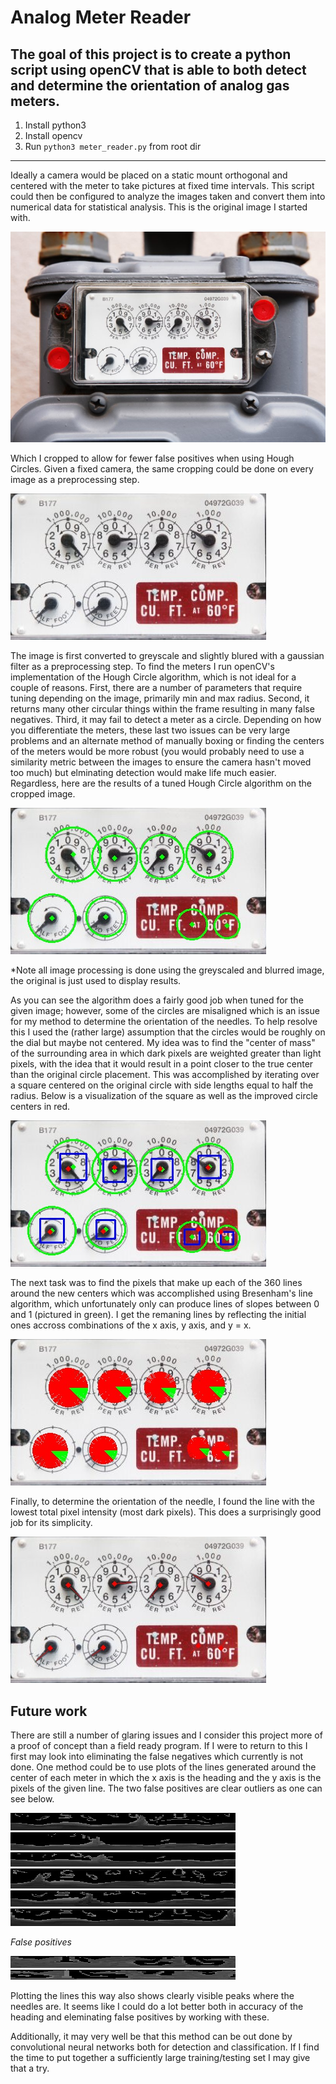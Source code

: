 # Analog Meter Reader

The goal of this project is to create a python script using openCV that is able to both detect and determine the orientation of analog gas meters.
 ---
 1. Install python3
 2. Install opencv
 2. Run `python3 meter_reader.py` from root dir
 ---
 
 Ideally a camera would be placed on a static mount orthogonal and centered with the meter to take pictures at fixed time intervals. This script could then be configured to analyze the images taken and convert them into numerical data for statistical analysis. This is the original image I started with.
 
![original meter image](readme-images/meter.jpg)
 
 Which I cropped to allow for fewer false positives when using Hough Circles. Given a fixed camera, the same cropping could be done on every image as a preprocessing step.
 
 ![original meter image](meter_cropped.jpeg)
 
 The image is first converted to greyscale and slightly blured with a gaussian filter as a preprocessing step. To find the meters I run openCV's implementation of the Hough Circle algorithm, which is not ideal for a couple of reasons. First, there are a number of parameters that require tuning depending on the image, primarily min and max radius. Second, it returns many other circular things within the frame resulting in many false negatives. Third, it may fail to detect a meter as a circle. Depending on how you differentiate the meters, these last two issues can be very large problems and an alternate method of manually boxing or finding the centers of the meters would be more robust (you would probably need to use a similarity metric between the images to ensure the camera hasn't moved too much) but elminating detection would make life much easier. Regardless, here are the results of a tuned Hough Circle algorithm on the cropped image. 
 
 ![original meter image](readme-images/houghCircles.jpg)
 
 *Note all image processing is done using the greyscaled and blurred image, the original is just used to display results. 
 
 As you can see the algorithm does a fairly good job when tuned for the given image; however, some of the circles are misaligned which is an issue for my method to determine the orientation of the needles. To help resolve this I used the (rather large) assumption that the circles would be roughly on the dial but maybe not centered. My idea was to find the "center of mass" of the surrounding area in which dark pixels are weighted greater than light pixels, with the idea that it would result in a point closer to the true center than the original circle placement. This was accomplished by iterating over a square centered on the original circle with side lengths equal to half the radius. Below is a visualization of the square as well as the improved circle centers in red.
 
  ![original meter image](readme-images/com.jpg)
  
  The next task was to find the pixels that make up each of the 360 lines around the new centers which was accomplished using Bresenham's line algorithm, which unfortunately only can produce lines of slopes between 0 and 1 (pictured in green). I get the remaning lines by reflecting the initial ones accross combinations of the x axis, y axis, and y = x.
  
  ![original meter image](readme-images/lines.jpg)
  
  Finally, to determine the orientation of the needle, I found the line with the lowest total pixel intensity (most dark pixels). This does a surprisingly good job for its simplicity.
  
  ![original meter image](readme-images/best_line.jpg)
  
  ## Future work
  
  There are still a number of glaring issues and I consider this project more of a proof of concept than a field ready program. If I were to return to this I first may look into eliminating the false negatives which currently is not done. One method could be to use plots of the lines generated around the center of each meter in which the x axis is the heading and the y axis is the pixels of the given line. The two false positives are clear outliers as one can see below.
  
  ![original meter image](readme-images/plottedLines-0.jpg)
  ![original meter image](readme-images/plottedLines-1.jpg)
  ![original meter image](readme-images/plottedLines-2.jpg)
  ![original meter image](readme-images/plottedLines-3.jpg)
  ![original meter image](readme-images/plottedLines-4.jpg)
  ![original meter image](readme-images/plottedLines-5.jpg)
  
  *False positives*
  
  ![original meter image](readme-images/plottedLines-6.jpg)
  ![original meter image](readme-images/plottedLines-7.jpg)

Plotting the lines this way also shows clearly visible peaks where the needles are. It seems like I could do a lot better both in accuracy of the heading and eleminating false positives by working with these.

Additionally, it may very well be that this method can be out done by convolutional neural networks both for detection and classification. If I find the time to put together a sufficiently large training/testing set I may give that a try.
